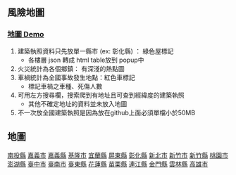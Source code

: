 ## 風險地圖

### [地圖 Demo](/風險地圖及彰化建築執照.html)

1. 建築執照資料只先放單一縣市 (ex: 彰化縣) ： 綠色屋標記
   - 各樓層 json 轉成 html table放到 popup中
2. 火災統計為各個鄉鎮： 有深淺的熱點圖
3. 車禍統計為全國事故發生地點：紅色車標記
   - 標記車禍之車種、死傷人數
4. 可用左方搜尋欄，搜索爬到有地址且可查到經緯度的建築執照
   - 其他不確定地址的資料並未放入地圖
5. 不一次放全國建築執照是因為放在github上面必須單檔小於50MB



## 地圖

[南投縣](南投縣.html)
[嘉義市](嘉義市.html)
[嘉義縣](嘉義縣.html)
[基隆市](基隆市.html)
[宜蘭縣](宜蘭縣.html)
[屏東縣](屏東縣.html)
[彰化縣](彰化縣.html)
[新北市](新北市.html)
[新竹市](新竹市.html)
[新竹縣](新竹縣.html)
[桃園市](桃園市.html)
[澎湖縣](澎湖縣.html)
[臺中市](臺中市.html)
[臺南市](臺南市.html)
[臺東縣](臺東縣.html)
[花蓮縣](花蓮縣.html)
[苗栗縣](苗栗縣.html)
[連江縣](連江縣.html)
[金門縣](金門縣.html)
[雲林縣](雲林縣.html)
[高雄市](高雄市.html)

